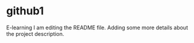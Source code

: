 # github1
E-learning
I am editing the README file. Adding some more details about the project description.

